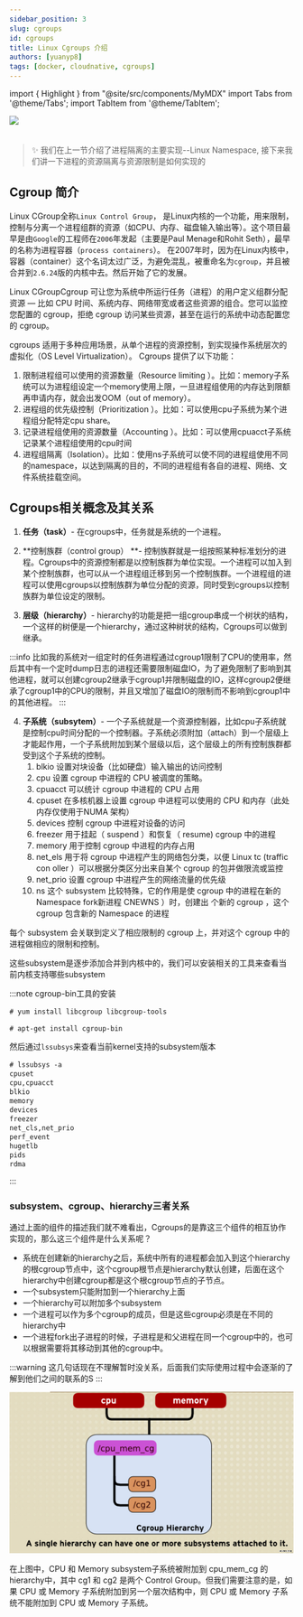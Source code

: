 ```yaml
---
sidebar_position: 3
slug: cgroups
id: cgroups
title: Linux Cgroups 介绍
authors: [yuanyp8]
tags: [docker, cloudnative, cgroups]
---
```


import { Highlight } from "@site/src/components/MyMDX"
import Tabs from '@theme/Tabs';
import TabItem from '@theme/TabItem';

<img className="Badges" src="https://img.shields.io/badge/author-yuanyp8-yellowgreen"/><br/>
<br />

> ✨ 我们在上一节介绍了进程隔离的主要实现--Linux Namespace, 接下来我们讲一下进程的资源隔离与资源限制是如何实现的



## Cgroup 简介
Linux CGroup全称`Linux Control Group`， 是Linux内核的一个功能，用来限制，控制与分离一个进程组群的资源（如CPU、内存、磁盘输入输出等）。这个项目最早是由`Google`的工程师在`2006`年发起（主要是Paul Menage和Rohit Seth），最早的名称为进程容器（`process containers`）。
在2007年时，因为在Linux内核中，容器（container）这个名词太过广泛，为避免混乱，被重命名为`cgroup`，并且被合并到`2.6.24`版的内核中去。然后开始了它的发展。

Linux CGroupCgroup 可让您为系统中所运行任务（进程）的用户定义组群分配资源 — 比如 CPU 时间、系统内存、网络带宽或者这些资源的组合。您可以监控您配置的 cgroup，拒绝 cgroup 访问某些资源，甚至在运行的系统中动态配置您的 cgroup。

cgroups 适用于多种应用场景，从单个进程的资源控制，到实现操作系统层次的虚拟化（OS Level Virtualization）。 Cgroups 提供了以下功能：
1. 限制进程组可以使用的资源数量（Resource limiting ）。比如：memory子系统可以为进程组设定一个memory使用上限，一旦进程组使用的内存达到限额再申请内存，就会出发OOM（out of memory）。
2. 进程组的优先级控制（Prioritization ）。比如：可以使用cpu子系统为某个进程组分配特定cpu share。
3. 记录进程组使用的资源数量（Accounting ）。比如：可以使用cpuacct子系统记录某个进程组使用的cpu时间
4. 进程组隔离（Isolation）。比如：使用ns子系统可以使不同的进程组使用不同的namespace，以达到隔离的目的，不同的进程组有各自的进程、网络、文件系统挂载空间。

## Cgroups相关概念及其关系

1. **任务（task）**-  在cgroups中，任务就是系统的一个进程。

2. **控制族群（control group） **-  控制族群就是一组按照某种标准划分的进程。Cgroups中的资源控制都是以控制族群为单位实现。一个进程可以加入到某个控制族群，也可以从一个进程组迁移到另一个控制族群。一个进程组的进程可以使用cgroups以控制族群为单位分配的资源，同时受到cgroups以控制族群为单位设定的限制。

3. **层级（hierarchy）**-  hierarchy的功能是把一组cgroup串成一个树状的结构，一个这样的树便是一个hierarchy，通过这种树状的结构，Cgroups可以做到继承。

:::info
比如我的系统对一组定时的任务进程通过cgroup1限制了CPU的使用率，然后其中有一个定时dump日志的进程还需要限制磁盘IO，为了避免限制了影响到其他进程，就可以创建cgroup2继承于cgroup1并限制磁盘的IO，这样cgroup2便继承了cgroup1中的CPU的限制，并且又增加了磁盘IO的限制而不影响到cgroup1中的其他进程。
:::

4. **子系统（subsytem）**-  一个子系统就是一个资源控制器，比如cpu子系统就是控制cpu时间分配的一个控制器。子系统必须附加（attach）到一个层级上才能起作用，一个子系统附加到某个层级以后，这个层级上的所有控制族群都受到这个子系统的控制。
    1. blkio 设置对块设备（比如硬盘）输入输出的访问控制
    2. cpu 设置 cgroup 中进程的 CPU 被调度的策略。
    3. cpuacct 可以统计 cgroup 中进程的 CPU 占用
    4. cpuset 在多核机器上设置 cgroup 中进程可以使用的 CPU 和内存（此处内存仅使用于NUMA 架构）
    5. devices 控制 cgroup 中进程对设备的访问
    6. freezer 用于挂起（ suspend ）和恢复（ resume) cgroup 中的进程
    7. memory 用于控制 cgroup 中进程的内存占用
    8. net_els 用于将 cgroup 中进程产生的网络包分类，以便 Linux tc (traffic con oller ）可以根据分类区分出来自某个 cgroup 的包并做限流或监控
    9. net_prio 设置 cgroup 中进程产生的网络流量的优先级
    10. ns 这个 subsystem 比较特殊，它的作用是使 cgroup 中的进程在新的 Namespace fork新进程 CNEWNS ）时，创建出 个新的 cgroup ，这个 cgroup 包含新的 Namespace
        的进程

每个 subsystem 会关联到定义了相应限制的 cgroup 上，并对这个 cgroup 中的进程做相应的限制和控制。

这些subsystem是逐步添加合并到内核中的，我们可以安装相关的工具来查看当前内核支持哪些subsystem

:::note cgroup-bin工具的安装

<Tabs>
  <TabItem value="Centos安装方式" label="Centos安装方式" default>

```shell
# yum install libcgroup libcgroup-tools
```

  </TabItem>
  <TabItem value="Ubuntu安装方式" label="Ubuntu安装方式"> 

```shell
# apt-get install cgroup-bin
```

  </TabItem>

</Tabs>




然后通过`lssubsys`来查看当前kernel支持的subsystem版本
```shell
# lssubsys -a
cpuset
cpu,cpuacct
blkio
memory
devices
freezer
net_cls,net_prio
perf_event
hugetlb
pids
rdma
```

:::



### subsystem、cgroup、hierarchy三者关系

通过上面的组件的描述我们就不难看出，Cgroups的是靠这三个组件的相互协作实现的，那么这三个组件是什么关系呢？ 

-   系统在创建新的hierarchy之后，系统中所有的进程都会加入到这个hierarchy的根cgroup节点中，这个cgroup根节点是hierarchy默认创建，后面在这个hierarchy中创建cgroup都是这个根cgroup节点的子节点。
-   一个subsystem只能附加到一个hierarchy上面
-   一个hierarchy可以附加多个subsystem
-   一个进程可以作为多个cgroup的成员，但是这些cgroup必须是在不同的hierarchy中
-   一个进程fork出子进程的时候，子进程是和父进程在同一个cgroup中的，也可以根据需要将其移动到其他的cgroup中。

:::warning
这几句话现在不理解暂时没关系，后面我们实际使用过程中会逐渐的了解到他们之间的联系的S
:::

![img](assets/25_625_d4a12c2a48cbc49.png)

在上图中，CPU 和 Memory subsystem子系统被附加到 cpu_mem_cg 的hierarchy中，其中 cg1 和 cg2 是两个 Control Group。但我们需要注意的是，如果 CPU 或 Memory 子系统附加到另一个层次结构中，则 CPU 或 Memory 子系统不能附加到 CPU 或 Memory 子系统。

 